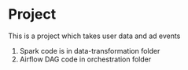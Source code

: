 
# Project

This is a project which takes user data and ad events

1. Spark code is in data-transformation folder
2. Airflow DAG code in orchestration folder
